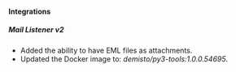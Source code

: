 
#### Integrations

##### Mail Listener v2

- Added the ability to have EML files as attachments.
- Updated the Docker image to: *demisto/py3-tools:1.0.0.54695*.
